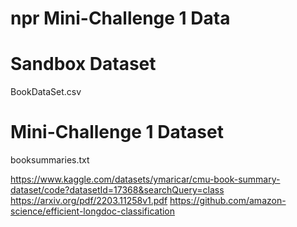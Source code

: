 # npr Mini-Challenge 1 Data

# Sandbox Dataset

BookDataSet.csv

# Mini-Challenge 1 Dataset

booksummaries.txt

https://www.kaggle.com/datasets/ymaricar/cmu-book-summary-dataset/code?datasetId=17368&searchQuery=class
https://arxiv.org/pdf/2203.11258v1.pdf
https://github.com/amazon-science/efficient-longdoc-classification